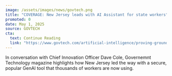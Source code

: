 ```yaml
---
image: /assets/images/news/govtech.png
title: "COVERAGE: New Jersey leads with AI Assistant for state workers"
promoted: 0
date: May 1, 2025
source: GOVTECH
cta:
  text: Continue Reading
  link: "https://www.govtech.com/artificial-intelligence/proving-grounds-governments-build-sandboxes-to-test-ai"
---
```

In conversation with Chief Innovation Officer Dave Cole, Governemnt Technology magazine highlights how New Jersey led the way with a secure, popular GenAI tool that thousands of workers are now using.
